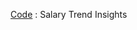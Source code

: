 [Code](https://github.com/MukadasAK/Mukadas-Akhtar-Portfolio/blob/main/salarytrendsinsights/data_science_salaries_analysis.ipynb) : Salary Trend Insights

